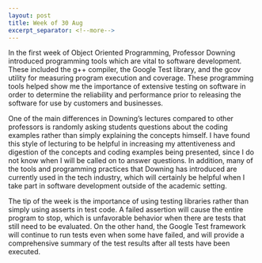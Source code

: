 ```yaml
---
layout: post
title: Week of 30 Aug
excerpt_separator: <!--more-->
---
```

<p>In the first week of Object Oriented Programming, Professor Downing introduced programming tools which are vital to software development. These included the g++ compiler, the Google Test library, and the gcov utility for measuring program execution and coverage. These programming tools helped show me the importance of extensive testing on software in order to determine the reliability and performance prior to releasing the software for use by customers and businesses. </p><!--more-->
<p>One of the main differences in Downing’s lectures compared to other professors is randomly asking students questions about the coding examples rather than simply explaining the concepts himself. I have found this style of lecturing to be helpful in increasing my attentiveness and digestion of the concepts and coding examples being presented, since I do not know when I will be called on to answer questions. In addition, many of the tools and programming practices that Downing has introduced are currently used in the tech industry, which will certainly be helpful when I take part in software development outside of the academic setting.</p>
<p>The tip of the week is the importance of using testing libraries rather than simply using asserts in test code. A failed assertion will cause the entire program to stop, which is unfavorable behavior when there are tests that still need to be evaluated. On the other hand, the Google Test framework will continue to run tests even when some have failed, and will provide a comprehensive summary of the test results after all tests have been executed.</p>

